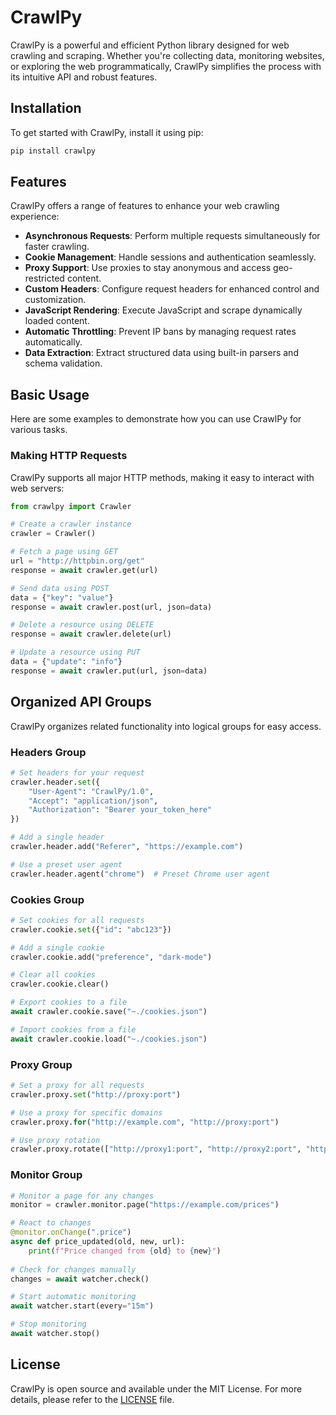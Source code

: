 # CrawlPy
CrawlPy is a powerful and efficient Python library designed for web crawling and scraping. Whether you're collecting data, monitoring websites, or exploring the web programmatically, CrawlPy simplifies the process with its intuitive API and robust features.

## Installation
To get started with CrawlPy, install it using pip:
```bash
pip install crawlpy
```

## Features
CrawlPy offers a range of features to enhance your web crawling experience:
- **Asynchronous Requests**: Perform multiple requests simultaneously for faster crawling.
- **Cookie Management**: Handle sessions and authentication seamlessly.
- **Proxy Support**: Use proxies to stay anonymous and access geo-restricted content.
- **Custom Headers**: Configure request headers for enhanced control and customization.
- **JavaScript Rendering**: Execute JavaScript and scrape dynamically loaded content.
- **Automatic Throttling**: Prevent IP bans by managing request rates automatically.
- **Data Extraction**: Extract structured data using built-in parsers and schema validation.

## Basic Usage
Here are some examples to demonstrate how you can use CrawlPy for various tasks.

### Making HTTP Requests
CrawlPy supports all major HTTP methods, making it easy to interact with web servers:
```python
from crawlpy import Crawler

# Create a crawler instance
crawler = Crawler()

# Fetch a page using GET
url = "http://httpbin.org/get"
response = await crawler.get(url)

# Send data using POST
data = {"key": "value"}
response = await crawler.post(url, json=data)

# Delete a resource using DELETE
response = await crawler.delete(url)

# Update a resource using PUT
data = {"update": "info"}
response = await crawler.put(url, json=data)
```

## Organized API Groups
CrawlPy organizes related functionality into logical groups for easy access.

### Headers Group
```python
# Set headers for your request
crawler.header.set({
    "User-Agent": "CrawlPy/1.0",
    "Accept": "application/json",
    "Authorization": "Bearer your_token_here"
})

# Add a single header
crawler.header.add("Referer", "https://example.com")

# Use a preset user agent
crawler.header.agent("chrome")  # Preset Chrome user agent
```

### Cookies Group
```python
# Set cookies for all requests
crawler.cookie.set({"id": "abc123"})

# Add a single cookie
crawler.cookie.add("preference", "dark-mode")

# Clear all cookies
crawler.cookie.clear()

# Export cookies to a file
await crawler.cookie.save("~./cookies.json")

# Import cookies from a file
await crawler.cookie.load("~./cookies.json")
```

### Proxy Group
```python
# Set a proxy for all requests
crawler.proxy.set("http://proxy:port")

# Use a proxy for specific domains
crawler.proxy.for("http://example.com", "http://proxy:port")

# Use proxy rotation
crawler.proxy.rotate(["http://proxy1:port", "http://proxy2:port", "http://proxy3:port"])
```

### Monitor Group
```python
# Monitor a page for any changes
monitor = crawler.monitor.page("https://example.com/prices")

# React to changes
@monitor.onChange(".price")
async def price_updated(old, new, url):
    print(f"Price changed from {old} to {new}")
    
# Check for changes manually
changes = await watcher.check()

# Start automatic monitoring
await watcher.start(every="15m")

# Stop monitoring
await watcher.stop()
```

## License
CrawlPy is open source and available under the MIT License. For more details, please refer to the [LICENSE](LICENSE) file.

